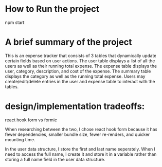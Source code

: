 # How to Run the project

npm start

# A brief summary of the project

This is an expense tracker that consists of 3 tables that dynamically update certain fields based on user actions. The user table displays a list of all the users as well as their running total expense. The expense table displays the user, category, description, and cost of the expense. The summary table displays the category as well as the running total expense. Users may create/edit/delete entries in the user and expense table to interact with the tables. 

# design/implementation tradeoffs:

react hook form vs formic

When researching between the two, I chose react hook form because it has fewer dependencies, smaller bundle size, fewer re-renders, and quicker mounting time. 

In the user data structure, I store the first and last name seperately. When I need to access the full name, I create it and store it in a variable rather than storing a full name field in the user data structure.  
